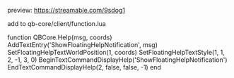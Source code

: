 preview: https://streamable.com/9sdog1

add to qb-core/client/function.lua 

function QBCore.Help(msg, coords)
    AddTextEntry('ShowFloatingHelpNotification', msg)
    SetFloatingHelpTextWorldPosition(1, coords)
    SetFloatingHelpTextStyle(1, 1, 2, -1, 3, 0)
    BeginTextCommandDisplayHelp('ShowFloatingHelpNotification')
    EndTextCommandDisplayHelp(2, false, false, -1)
end
